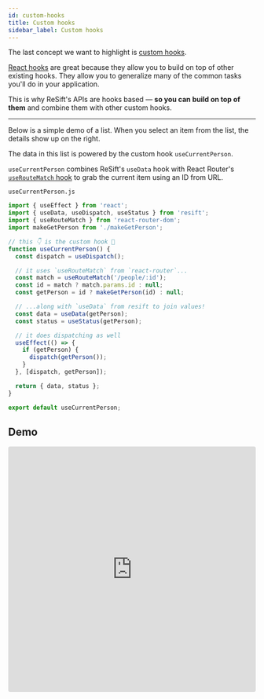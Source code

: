 ```yaml
---
id: custom-hooks
title: Custom hooks
sidebar_label: Custom hooks
---
```


The last concept we want to highlight is [custom hooks](https://reactjs.org/docs/hooks-custom.html).

[React hooks](https://reactjs.org/docs/hooks-intro.html) are great because they allow you to build on top of other existing hooks. They allow you to generalize many of the common tasks you'll do in your application.

This is why ReSift's APIs are hooks based — **so you can build on top of them** and combine them with other custom hooks.

---

Below is a simple demo of a list. When you select an item from the list, the details show up on the right.

The data in this list is powered by the custom hook `useCurrentPerson`.

`useCurrentPerson` combines ReSift's `useData` hook with React Router's [`useRouteMatch` hook](https://reacttraining.com/react-router/web/api/Hooks/useroutematch) to grab the current item using an ID from URL.

`useCurrentPerson.js`

```js
import { useEffect } from 'react';
import { useData, useDispatch, useStatus } from 'resift';
import { useRouteMatch } from 'react-router-dom';
import makeGetPerson from './makeGetPerson';

// this 👇 is the custom hook 🎉
function useCurrentPerson() {
  const dispatch = useDispatch();

  // it uses `useRouteMatch` from `react-router`...
  const match = useRouteMatch('/people/:id');
  const id = match ? match.params.id : null;
  const getPerson = id ? makeGetPerson(id) : null;

  // ...along with `useData` from resift to join values!
  const data = useData(getPerson);
  const status = useStatus(getPerson);

  // it does dispatching as well
  useEffect(() => {
    if (getPerson) {
      dispatch(getPerson());
    }
  }, [dispatch, getPerson]);

  return { data, status };
}

export default useCurrentPerson;
```

## Demo

<iframe src="https://codesandbox.io/embed/custom-hooks-43pkz?fontsize=14"
  style="width:100%; height:500px; border:0; border-radius: 4px; overflow:hidden;"
  title="Custom Hooks"
  allow="geolocation; microphone; camera; midi; vr; accelerometer; gyroscope; payment; ambient-light-sensor; encrypted-media; usb"
  sandbox="allow-modals allow-forms allow-popups allow-scripts allow-same-origin"
></iframe>
